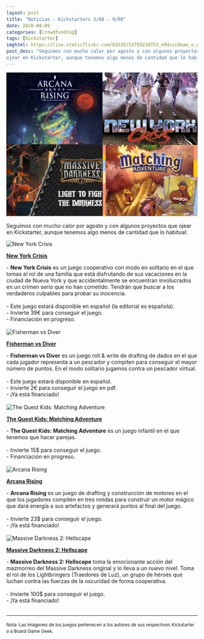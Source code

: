 ```yaml
---
layout: post
title: "Noticias - Kickstarters 3/08 - 9/08"
date: 2020-08-09
categories: [Crowdfunding]
tags: [Kickstarter]
imghtml: https://live.staticflickr.com/65535/53793210753_e94ccc0eae_o.png
post_desc: "Seguimos con mucho calor por agosto y con algunos proyectos que 
ojear en Kickstarter, aunque tenemos algo menos de cantidad que lo habitual"
---
```


![](https://raw.githubusercontent.com/mazmorreoensolitario/public-images/master/crowdfunding/crowdfunding-20-0803-0809.jpg)

Seguimos con mucho calor por agosto y con algunos proyectos que ojear en
Kickstarter, aunque tenemos algo menos de cantidad que lo habitual:

<div class="row">
    <div class="col-md-3">
        <img width="200" height="200"
            src="https://ksr-ugc.imgix.net/assets/030/027/200/211b37ba712fc607f57a1569a89038c5_original.png?ixlib=rb-2.1.0&w=680&fit=max&v=1596231630&auto=format&frame=1&lossless=true&s=fc31ce78ba3a7ec9c3440e1744690009"
            class="img-thumbnail" alt="New York Crisis">
    </div>
    <div class="col-md-9">
        <p>
            <a target="_blank" 
                href="https://www.kickstarter.com/projects/juegorama/new-york-crisis?ref=mazmorreoensolitario">
            <strong>New York Crisis</strong>
            </a>
        </p>
        - <strong>New York Crisis</strong> es un juego cooperativo con modo en
        solitario en el que tomas el rol de una familia que está disfrutando de
        sus vacaciones en la ciudad de Nueva York y que accidentalmente se
        encuentran involucrados en un crimen serio que no han cometido. Tendrán
        que buscar a los verdaderos culpables para probar su inocencia.
        <br>
        <br>
        - Este juego estará disponible en español (la editorial es española).
        <br>
        - Invierte 39€ para conseguir el juego.
        <br>
        - Financiación en progreso.
    </div>
</div>
<br>

<div class="row">
    <div class="col-md-3">
        <img width="200" height="200"
            src="https://ksr-ugc.imgix.net/assets/030/057/809/593efb7caa259b7e241cf4d0d45545cc_original.png?ixlib=rb-2.1.0&w=680&fit=max&v=1596488735&auto=format&frame=1&lossless=true&s=1cd7097d169e2ccc56518ced9b0bd12d"
            class="img-thumbnail" alt="Fisherman vs Diver">
    </div>
    <div class="col-md-9">
        <p>
            <a target="_blank" 
                href="https://www.kickstarter.com/projects/printandfun/board-game-fisherman-vs-diver-rollandwrite?ref=mazmorreoensolitario">
            <strong>Fisherman vs Diver</strong>
            </a>
        </p>
        - <strong>Fisherman vs Diver</strong> es un juego roll & write de
        drafting de dados en el que cada jugador representa a un pescador y
        compiten para conseguir el mayor número de puntos. En el modo solitario
        jugamos contra un pescador virtual.
        <br>
        <br>
        - Este juego estará disponible en español.
        <br>
        - Invierte 2€ para conseguir el juego en pdf.
        <br>
        - ¡Ya está financiado!
    </div>
</div>
<br>

<div class="row">
    <div class="col-md-3">
        <img width="200" height="200"
            src="https://cf.geekdo-images.com/imagepage/img/aMS40lFTYlge0WEpo0Tm2FxcBG0=/fit-in/900x600/filters:no_upscale()/pic5547982.jpg"
            class="img-thumbnail" alt="The Quest Kids: Matching Adventure">
    </div>
    <div class="col-md-9">
        <p>
            <a target="_blank" 
                href="https://www.kickstarter.com/projects/treasurefallsgames/the-quest-kids-matching-adventure?ref=mazmorreoensolitario">
            <strong>The Quest Kids: Matching Adventure</strong>
            </a>
        </p>
        - <strong>The Quest Kids: Matching Adventure</strong> es un juego
        infantil en el que tenemos que hacer parejas. 
        <br>
        <br>
        - Invierte 15$ para conseguir el juego.
        <br>
        - Financiación en progreso.
    </div>
</div>
<br>

<div class="row">
    <div class="col-md-3">
        <img width="200" height="200"
            src="https://cf.geekdo-images.com/imagepage/img/sL_kzgCN6CmHB7MBx3qKU2Igo5s=/fit-in/900x600/filters:no_upscale()/pic5529076.jpg"
            class="img-thumbnail" alt="Arcana Rising">
    </div>
    <div class="col-md-9">
        <p>
            <a target="_blank" 
                href="https://www.kickstarter.com/projects/152730994/arcana-rising?ref=mazmorreoensolitario">
            <strong>Arcana Rising</strong>
            </a>
        </p>
        - <strong>Arcana Rising</strong> es un juego de drafting y
            construcción de motores en el que los jugadores compiten en tres
            rondas para construir un motor mágico que dará energía a sus
            artefactos y generará puntos al final del juego.
        <br>
        <br>
        - Invierte 23$ para conseguir el juego.
        <br>
        - ¡Ya está financiado!
    </div>
</div>
<br>

<div class="row">
    <div class="col-md-3">
        <img width="200" height="200"
            src="https://ksr-ugc.imgix.net/assets/030/028/938/f5b874d3109b7f2ab2bdaa84da397297_original.jpg?ixlib=rb-2.1.0&w=680&fit=max&v=1596246317&auto=format&frame=1&q=92&s=8734f2f8bd3569068e34d18d7ca3a335"
            class="img-thumbnail" alt="Massive Darkness 2: Hellscape">
    </div>
    <div class="col-md-9">
        <p>
            <a target="_blank" 
                href="https://www.kickstarter.com/projects/cmon/massive-darkness-2-hellscape?ref=mazmorreoensolitario">
            <strong>Massive Darkness 2: Hellscape</strong>
            </a>
        </p>
        - <strong>Massive Darkness 2: Hellscape</strong> toma la emocionante
        acción del mazmorreo del Massive Darkness original y lo lleva a un
        nuevo nivel. Toma el rol de los Lightbringers (Traedores de Luz), un
        grupo de héroes que luchan contra las fuerzas de la oscuridad de forma
        cooperativa. 
        <br>
        <br>
        - Invierte 100$ para conseguir el juego.
        <br>
        - ¡Ya está financiado!
    </div>
</div>
<br>

<hr>

<small>Nota: Las imágenes de los juegos pertenecen a los autores de sus
respectivos Kickstarter o a Board Game Geek.</small>
